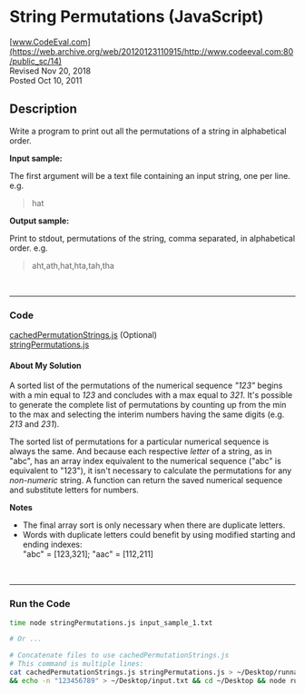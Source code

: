 # String Permutations (JavaScript)<br />
[www.CodeEval.com](https://web.archive.org/web/20120123110915/http://www.codeeval.com:80/public_sc/14)<br />
Revised Nov 20, 2018<br />
Posted Oct 10, 2011


## Description

Write a program to print out all the permutations of a string in alphabetical order.

**Input sample:**

The first argument will be a text file containing an input string, one per line. e.g.

>hat

**Output sample:**

Print to stdout, permutations of the string, comma separated, in alphabetical order. e.g.

>aht,ath,hat,hta,tah,tha

<br />

---
### Code

[cachedPermutationStrings.js](https://github.com/wrightben/codeeval/blob/master/code/cachedPermutationStrings.js) (Optional)<br />
[stringPermutations.js](https://github.com/wrightben/codeeval/blob/master/code/StringPermutations.js)

#### About My Solution
A sorted list of the permutations of the numerical sequence *"123"* begins with a min equal to *123* and concludes with a max equal to *321*. It's possible to generate the complete list of permutations by counting up from the min to the max and selecting the interim numbers having the same digits (e.g. *213* and *231*).

The sorted list of permutations for a particular numerical sequence is always the same. And because each respective *letter* of a string, as in "abc", has an array index equivalent to the numerical sequence ("abc" is equivalent to "123"), it isn't necessary to calculate the permutations for any *non-numeric* string. A function can return the saved numerical sequence and substitute letters for numbers.

**Notes**
* The final array sort is only necessary when there are duplicate letters. 
* Words with duplicate letters could benefit by using modified starting and ending indexes:<br/>"abc" = [123,321]; "aac" = [112,211]

<br/>

---
### Run the Code
```sh
time node stringPermutations.js input_sample_1.txt

# Or ...

# Concatenate files to use cachedPermutationStrings.js
# This command is multiple lines:
cat cachedPermutationStrings.js stringPermutations.js > ~/Desktop/runnable.js \
&& echo -n "123456789" > ~/Desktop/input.txt && cd ~/Desktop && node runnable.js input.txt
```